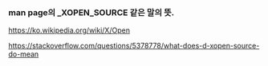 ### man page의 \_XOPEN_SOURCE 같은 말의 뜻.
https://ko.wikipedia.org/wiki/X/Open

https://stackoverflow.com/questions/5378778/what-does-d-xopen-source-do-mean
